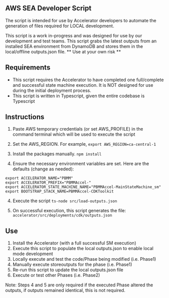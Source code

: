 ## AWS SEA Developer Script

The script is intended for use by Accelerator developers to automate the generation of files required for LOCAL development.

This script is a work in-progress and was designed for use by our development and test teams. This script grabs the latest outputs from an installed SEA environment from DynamoDB and stores them in the local/offline outputs.json file. ** Use at your own risk **

## Requirements

- This script requires the Accelerator to have completed one full/complete and successful state machine execution. It is NOT designed for use during the initial deployment process.
- This script is written in Typescript, given the entire codebase is Typescript

## Instructions

1. Paste AWS temporary credentials (or set AWS_PROFILE) in the command terminal which will be used to execute the script

2. Set the AWS_REGION. For example, `export AWS_REGION=ca-central-1`

3. Install the packages manually. `npm install`

4. Ensure the necessary environment variables are set. Here are the defaults (change as needed):

```
export ACCELERATOR_NAME="PBMM"
export ACCELERATOR_PREFIX="PBMMAccel-"
export ACCELERATOR_STATE_MACHINE_NAME="PBMMAccel-MainStateMachine_sm"
export BOOTSTRAP_STACK_NAME=PBMMAccel-CDKToolkit
```

4. Execute the script `ts-node src/load-outputs.json`

5. On successful execution, this script generates the file: `accelerator/src/deployments/cdk/outputs.json`

## Use

1. Install the Accelerator (with a full successful SM execution)
2. Execute this script to populate the local outputs.json to enable local mode development
3. Locally execute and test the code/Phase being modified (i.e. Phase1)
4. Manually execute storeoutputs for the phase (i.e. Phase1)
5. Re-run this script to update the local outputs.json file
6. Execute or test other Phases (i.e. Phase2)

Note: Steps 4 and 5 are only required if the executed Phase altered the outputs, if outputs remained identical, this is not required.

